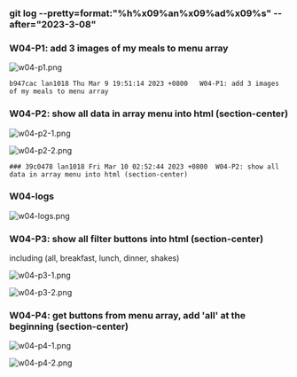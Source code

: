 ### git log --pretty=format:"%h%x09%an%x09%ad%x09%s" --after="2023-3-08"

### W04-P1: add 3 images of my meals to menu array
 
![w04-p1.png](https://casmvaldsmrrajnyisdj.supabase.co/storage/v1/object/public/demo-64/md_1N_img/w04-p1.png)

```
b947cac lan1018 Thu Mar 9 19:51:14 2023 +0800   W04-P1: add 3 images of my meals to menu array
```

### W04-P2: show all data in array menu into html (section-center)
 
![w04-p2-1.png](https://casmvaldsmrrajnyisdj.supabase.co/storage/v1/object/public/demo-64/md_1N_img/w04-p2-1.png)
 
![w04-p2-2.png](https://casmvaldsmrrajnyisdj.supabase.co/storage/v1/object/public/demo-64/md_1N_img/w04-p2-2.png)

```
### 39c0478 lan1018 Fri Mar 10 02:52:44 2023 +0800  W04-P2: show all data in array menu into html (section-center)
```

### W04-logs

![w04-logs.png]()

### W04-P3: show all filter buttons into html (section-center)
including (all, breakfast, lunch, dinner, shakes) 
 
![w04-p3-1.png]()
 
![w04-p3-2.png]()


### W04-P4: get buttons from menu array, add 'all' at the beginning (section-center)
 
![w04-p4-1.png]()
 
![w04-p4-2.png]()